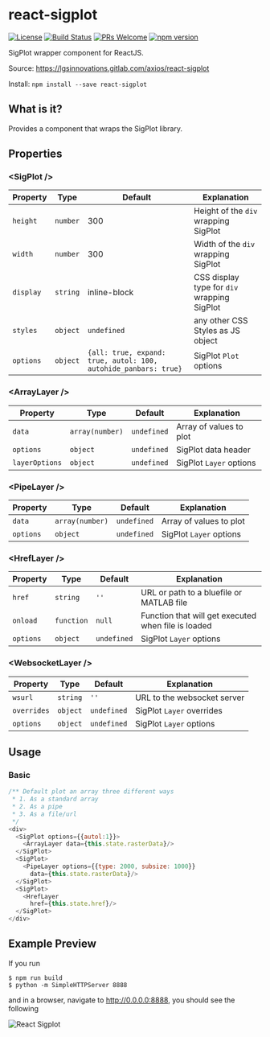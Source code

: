 react-sigplot
===============
[![License](https://img.shields.io/badge/License-Apache%202.0-blue.svg)](https://opensource.org/licenses/Apache-2.0) [![Build Status](https://travis-ci.org/LGSInnovations/react-sigplot.svg?branch=master)](https://travis-ci.org/LGSInnovations/react-sigplot) [![PRs Welcome](https://img.shields.io/badge/PRs-welcome-brightgreen.svg)](.github/CONTRIBUTING.md#pull-requests) [![npm version](https://badge.fury.io/js/react-sigplot.svg)](https://badge.fury.io/js/react-sigplot)

SigPlot wrapper component for ReactJS.

Source: https://lgsinnovations.gitlab.com/axios/react-sigplot

Install: `npm install --save react-sigplot`

## What is it?

Provides a component that wraps the SigPlot library.

## Properties

### \<SigPlot />

|Property|Type|Default|Explanation|
|---|---|---|---|
|`height`|`number`|300|Height of the `div` wrapping SigPlot|
|`width`|`number`|300|Width of the `div` wrapping SigPlot|
|`display`|`string`|inline-block|CSS display type for `div` wrapping SigPlot|
|`styles`|`object`|`undefined`|any other CSS Styles as JS object|
|`options`|`object`|`{all: true, expand: true, autol: 100, autohide_panbars: true}`|SigPlot `Plot` options|

### \<ArrayLayer />

|Property|Type|Default|Explanation|
|---|---|---|---|
|`data`|`array(number)`|`undefined`|Array of values to plot|
|`options`|`object`|`undefined`|SigPlot data header|
|`layerOptions`|`object`|`undefined`|SigPlot `Layer` options|

### \<PipeLayer />

|Property|Type|Default|Explanation|
|---|---|---|---|
|`data`|`array(number)`|`undefined`|Array of values to plot|
|`options`|`object`|`undefined`|SigPlot `Layer` options|

### \<HrefLayer />

|Property|Type|Default|Explanation|
|---|---|---|---|
|`href`|`string`|`''`|URL or path to a bluefile or MATLAB file|
|`onload`|`function`|`null`|Function that will get executed when file is loaded|
|`options`|`object`|`undefined`|SigPlot `Layer` options|

### \<WebsocketLayer />
|Property|Type|Default|Explanation|
|---|---|---|---|
|`wsurl`|`string`|`''`|URL to the websocket server|
|`overrides`|`object`|`undefined`|SigPlot `Layer` overrides|
|`options`|`object`|`undefined`|SigPlot `Layer` options|

## Usage

### Basic

```js
/** Default plot an array three different ways
 * 1. As a standard array
 * 2. As a pipe
 * 3. As a file/url
 */
<div>
  <SigPlot options={{autol:1}}>
    <ArrayLayer data={this.state.rasterData}/>
  </SigPlot>
  <SigPlot>
    <PipeLayer options={{type: 2000, subsize: 1000}} 
      data={this.state.rasterData}/>
  </SigPlot>
  <SigPlot>
    <HrefLayer
      href={this.state.href}/>
  </SigPlot>
</div>
```

## Example Preview

If you run

```
$ npm run build
$ python -m SimpleHTTPServer 8888
```

and in a browser, navigate to http://0.0.0.0:8888, you 
should see the following

![React Sigplot](docs/example.gif)
